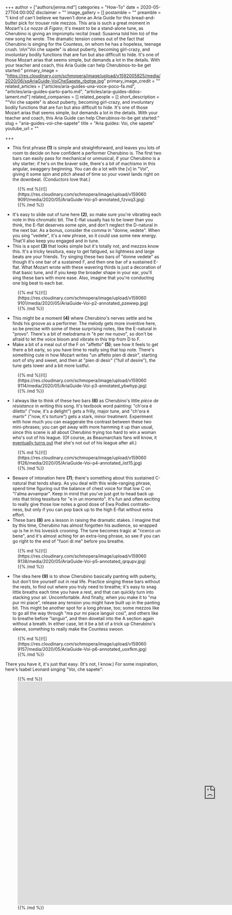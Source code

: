 +++
author = ["authors/jenna.md"]
categories = "How-To"
date = 2020-05-27T04:00:00Z
disclaimer = ""
image_gallery = []
postamble = ""
preamble = "I kind of can't believe we haven't done an Aria Guide for this bread-and-butter pick for trouser role mezzos. This aria is such a great moment in Mozart's _Le nozze di Figaro_; it's meant to be a stand-alone tune, as Cherubino is giving an impromptu recital (read: Susanna told him to) of the new song he wrote. The dramatic tension comes out of the fact that Cherubino is singing for the Countess, on whom he has a hopeless, teenage crush. \n\n\"Voi che sapete\" is about puberty, becoming girl-crazy, and involuntary bodily functions that are fun but also difficult to hide. It's one of those Mozart arias that seems simple, but demands a lot in the details. With your teacher and coach, this Aria Guide can help Cherubinos-to-be get started:"
primary_image = "https://res.cloudinary.com/schmopera/image/upload/v1592005825/media/2020/06/sqAriaGuide-VoiCheSapete_rbqtge.jpg"
primary_image_credit = ""
related_articles = ["articles/aria-guides-una-voce-poco-fa.md", "articles/aria-guides-parto-parto.md", "articles/aria-guides-didos-lament.md"]
related_companies = []
related_people = []
short_description = "\"Voi che sapete\" is about puberty, becoming girl-crazy, and involuntary bodily functions that are fun but also difficult to hide. It's one of those Mozart arias that seems simple, but demands a lot in the details. With your teacher and coach, this Aria Guide can help Cherubinos-to-be get started:"
slug = "aria-guides-voi-che-sapete"
title = "Aria guides: Voi, che sapete"
youtube_url = ""

+++
* This first phrase **(1)** is simple and straightforward, and leaves you lots of room to decide on how confident a performer Cherubino is. The first two bars can easily pass for mechanical or unmusical, if your Cherubino is a shy starter; if he's on the braver side, there's a bit of machismo in this angular, swaggery beginning. You can do a lot with the \[v\] in "Voi", giving it some spin and pitch ahead of time so your vowel lands right on the downbeat. (Conductors love that.)

<figure data-type="image">{{% md %}}![](https://res.cloudinary.com/schmopera/image/upload/v1590609091/media/2020/05/AriaGuide-Voi-p1-annotated_fzvxq3.jpg){{% /md %}}

</figure>

* It's easy to slide out of tune here **(2)**, so make sure you're vibrating each note in this chromatic bit. The E-flat usually has to be lower than you think, the E-flat deserves some spin, and don't neglect the D-natural in the next bar. As a bonus, consider the comma in "donne, vedete". When you sing "vedete", it's a new phrase, so it could use some new energy. That'll also keep you engaged and in tune.
* This is a spot **(3)** that looks simple but it's totally not, and mezzos know this. It's a tricky tessitura, easy to get fatigued, so lightness and large beats are your friends. Try singing these two bars of "donne vedete" as though it's one bar of a sustained F, and then one bar of a sustained E-flat. What Mozart wrote with these wavering thirds is just a decoration of that basic tune, and if you keep the broader shape in your ear, you'll sing these bars with more ease. Also, imagine that you're conducting one big beat to each bar.

<figure data-type="image">{{% md %}}![](https://res.cloudinary.com/schmopera/image/upload/v1590609101/media/2020/05/AriaGuide-Voi-p2-annotated_pzewwp.jpg){{% /md %}}

</figure>

* This might be a moment **(4)** where Cherubino's nerves settle and he finds his groove as a performer. The melody gets more inventive here, so be precise with some of these surprising notes, like the E-natural in "provo". There's a bit of melodrama in "è per me nuovo", so don't be afraid to let the voice bloom and vibrate in this trip from D to F.
* Make a bit of a meal out of the F on "affetto" **(5)**; see how it feels to get there a bit early, so you have time to really sing that top note. There's something cute in how Mozart writes "un affetto pien di desir", starting sort of shy and sweet, and then at "pien di desir" ("full of desire"), the tune gets lower and a bit more lustful.

<figure data-type="image">{{% md %}}![](https://res.cloudinary.com/schmopera/image/upload/v1590609114/media/2020/05/AriaGuide-Voi-p3-annotated_ybwhyp.jpg){{% /md %}}

</figure>

* I always like to think of these two bars **(6)** as Cherubino's little _pièce de résistance_ in writing this song. It's textbook word painting: "ch'ora é diletto" ("now, it's a delight") gets a frilly, major tune, and "ch'ora è martir" ("now, it's torture") gets a stark, minor treatment. Experiment with how much you can exaggerate the contrast between these two mini-phrases; you can get away with more hamming it up than usual, since this scene is all about Cherubino trying too hard to win a woman who's out of his league. (Of course, as Beaumarchais fans will know, it [eventually turns out](https://en.wikipedia.org/wiki/The_Guilty_Mother) that she's not out of his league after all.)

<figure data-type="image">{{% md %}}![](https://res.cloudinary.com/schmopera/image/upload/v1590609126/media/2020/05/AriaGuide-Voi-p4-annotated_iist15.jpg){{% /md %}}

</figure>

* Beware of intonation here **(7)**; there's something about this sustained C-natural that tends sharp. As you deal with this wide-ranging phrase, spend time figuring out the balance of chest voice for that low C on "l'alma avvampar". Keep in mind that you've just got to head back up into that tiring tessitura for "e in un momento". It's fun and often exciting to really give those low notes a good dose of Ewa Podleś contralto-ness, but only if you can pop back up to the high E-flat without extra effort.
* These bars **(8)** are a lesson in raising the dramatic stakes. I imagine that by this time, Cherubino has almost forgotten his audience, so wrapped up is he in his lovesick crooning. The tune becomes tragic at "ricerco un bene", and it's almost aching for an extra-long phrase, so see if you can go right to the end of "fuori di me" before you breathe.

<figure data-type="image">{{% md %}}![](https://res.cloudinary.com/schmopera/image/upload/v1590609138/media/2020/05/AriaGuide-Voi-p5-annotated_qrqupv.jpg){{% /md %}}

</figure>

* The idea here **(9)** is to show Cherubino basically panting with puberty, but don't tire yourself out in real life. Practice singing these bars without the rests, to find out where you truly need to breathe; it's easy to snag little breaths each time you have a rest, and that can quickly turn into stacking your air. Uncomfortable. And finally, when you make it to "ma pur mi piace", release any tension you might have built up in the panting bit. This might be another spot for a long phrase, too; some mezzos like to go all the way through "ma pur mi piace languir così", and others like to breathe before "languir", and then dovetail into the A section again without a breath. In either case, let it be a bit of a trick up Cherubino's sleeve, something to really make the Countess swoon.

<figure data-type="image">{{% md %}}![](https://res.cloudinary.com/schmopera/image/upload/v1590609157/media/2020/05/AriaGuide-Voi-p6-annotated_uoxfkm.jpg){{% /md %}}

</figure>

There you have it, it's just that easy. (It's not, I know.) For some inspiration, here's Isabel Leonard singing "Voi, che sapete":

<figure data-type="video">{{% md %}}<iframe width="1280" height="720" src="https://www.youtube.com/embed/mNRF-SEl27o" frameborder="0" allow="accelerometer; autoplay; encrypted-media; gyroscope; picture-in-picture" allowfullscreen></iframe>{{% /md %}}

</figure>